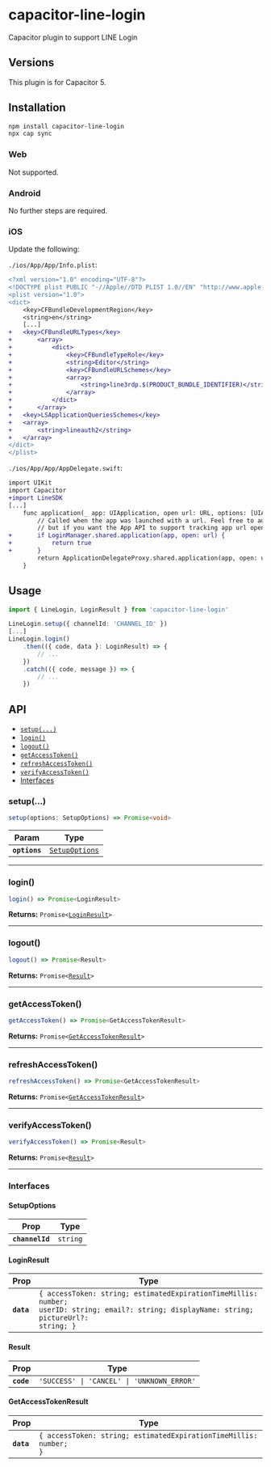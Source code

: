 # capacitor-line-login

Capacitor plugin to support LINE Login

## Versions
This plugin is for Capacitor 5.

## Installation

```bash
npm install capacitor-line-login
npx cap sync
```

### Web
Not supported.

### Android
No further steps are required.

### iOS

Update the following:

`./ios/App/App/Info.plist`:

```diff
<?xml version="1.0" encoding="UTF-8"?>
<!DOCTYPE plist PUBLIC "-//Apple//DTD PLIST 1.0//EN" "http://www.apple.com/DTDs/PropertyList-1.0.dtd">
<plist version="1.0">
<dict>
    <key>CFBundleDevelopmentRegion</key>
    <string>en</string>
    [...]
+   <key>CFBundleURLTypes</key>
+       <array>
+           <dict>
+               <key>CFBundleTypeRole</key>
+               <string>Editor</string>
+               <key>CFBundleURLSchemes</key>
+               <array>
+                   <string>line3rdp.$(PRODUCT_BUNDLE_IDENTIFIER)</string>
+               </array>
+           </dict>
+       </array>
+   <key>LSApplicationQueriesSchemes</key>
+   <array>
+       <string>lineauth2</string>
+   </array>
</dict>
</plist>
```
`./ios/App/App/AppDelegate.swift`:
```diff
import UIKit
import Capacitor
+import LineSDK
[...]
    func application(_ app: UIApplication, open url: URL, options: [UIApplication.OpenURLOptionsKey: Any] = [:]) -> Bool {
        // Called when the app was launched with a url. Feel free to add additional processing here,
        // but if you want the App API to support tracking app url opens, make sure to keep this call
+       if LoginManager.shared.application(app, open: url) {
+           return true
+       }
        return ApplicationDelegateProxy.shared.application(app, open: url, options: options)
    }
```

## Usage

```typescript
import { LineLogin, LoginResult } from 'capacitor-line-login'
```

```typescript
LineLogin.setup({ channelId: 'CHANNEL_ID' })
[...]
LineLogin.login()
    .then(({ code, data }: LoginResult) => {
        // ...
    })
    .catch(({ code, message }) => {
        // ...
    })
```

## API

<docgen-index>

* [`setup(...)`](#setup)
* [`login()`](#login)
* [`logout()`](#logout)
* [`getAccessToken()`](#getaccesstoken)
* [`refreshAccessToken()`](#refreshaccesstoken)
* [`verifyAccessToken()`](#verifyaccesstoken)
* [Interfaces](#interfaces)

</docgen-index>

<docgen-api>
<!--Update the source file JSDoc comments and rerun docgen to update the docs below-->

### setup(...)

```typescript
setup(options: SetupOptions) => Promise<void>
```

| Param         | Type                                                  |
| ------------- | ----------------------------------------------------- |
| **`options`** | <code><a href="#setupoptions">SetupOptions</a></code> |

--------------------


### login()

```typescript
login() => Promise<LoginResult>
```

**Returns:** <code>Promise&lt;<a href="#loginresult">LoginResult</a>&gt;</code>

--------------------


### logout()

```typescript
logout() => Promise<Result>
```

**Returns:** <code>Promise&lt;<a href="#result">Result</a>&gt;</code>

--------------------


### getAccessToken()

```typescript
getAccessToken() => Promise<GetAccessTokenResult>
```

**Returns:** <code>Promise&lt;<a href="#getaccesstokenresult">GetAccessTokenResult</a>&gt;</code>

--------------------


### refreshAccessToken()

```typescript
refreshAccessToken() => Promise<GetAccessTokenResult>
```

**Returns:** <code>Promise&lt;<a href="#getaccesstokenresult">GetAccessTokenResult</a>&gt;</code>

--------------------


### verifyAccessToken()

```typescript
verifyAccessToken() => Promise<Result>
```

**Returns:** <code>Promise&lt;<a href="#result">Result</a>&gt;</code>

--------------------


### Interfaces


#### SetupOptions

| Prop            | Type                |
| --------------- | ------------------- |
| **`channelId`** | <code>string</code> |


#### LoginResult

| Prop       | Type                                                                                                                                                   |
| ---------- | ------------------------------------------------------------------------------------------------------------------------------------------------------ |
| **`data`** | <code>{ accessToken: string; estimatedExpirationTimeMillis: number; userID: string; email?: string; displayName: string; pictureUrl?: string; }</code> |


#### Result

| Prop       | Type                                                  |
| ---------- | ----------------------------------------------------- |
| **`code`** | <code>'SUCCESS' \| 'CANCEL' \| 'UNKNOWN_ERROR'</code> |


#### GetAccessTokenResult

| Prop       | Type                                                                         |
| ---------- | ---------------------------------------------------------------------------- |
| **`data`** | <code>{ accessToken: string; estimatedExpirationTimeMillis: number; }</code> |

</docgen-api>
